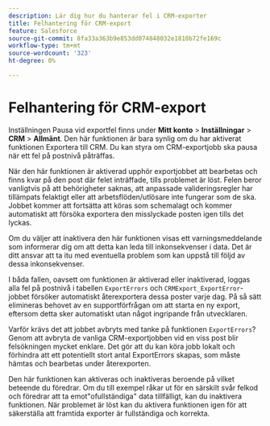 ```yaml
---
description: Lär dig hur du hanterar fel i CRM-exporter
title: Felhantering för CRM-export
feature: Salesforce
source-git-commit: 8fa33a363b9e853dd074848032e1810b72fe169c
workflow-type: tm+mt
source-wordcount: '323'
ht-degree: 0%

---
```


# Felhantering för CRM-export

Inställningen Pausa vid exportfel finns under **Mitt konto** > **Inställningar** > **CRM** > **Allmänt**. Den här funktionen är bara synlig om du har aktiverat funktionen Exportera till CRM. Du kan styra om CRM-exportjobb ska pausa när ett fel på postnivå påträffas.

När den här funktionen är aktiverad upphör exportjobbet att bearbetas och finns kvar på den post där felet inträffade, tills problemet är löst. Felen beror vanligtvis på att behörigheter saknas, att anpassade valideringsregler har tillämpats felaktigt eller att arbetsflöden/utlösare inte fungerar som de ska. Jobbet kommer att fortsätta att köras som schemalagt och kommer automatiskt att försöka exportera den misslyckade posten igen tills det lyckas.

Om du väljer att inaktivera den här funktionen visas ett varningsmeddelande som informerar dig om att detta kan leda till inkonsekvenser i data. Det är ditt ansvar att ta itu med eventuella problem som kan uppstå till följd av dessa inkonsekvenser.

I båda fallen, oavsett om funktionen är aktiverad eller inaktiverad, loggas alla fel på postnivå i tabellen `ExportErrors` och `CRMExport_ExportError`-jobbet försöker automatiskt återexportera dessa poster varje dag. På så sätt elimineras behovet av en supportförfrågan om att starta en ny export, eftersom detta sker automatiskt utan något ingripande från utvecklaren.

Varför krävs det att jobbet avbryts med tanke på funktionen `ExportErrors`? Genom att avbryta de vanliga CRM-exportjobben vid en viss post blir felsökningen mycket enklare. Det gör att du kan köra jobb lokalt och förhindra att ett potentiellt stort antal ExportErrors skapas, som måste hämtas och bearbetas under återexporten.

Den här funktionen kan aktiveras och inaktiveras beroende på vilket beteende du föredrar. Om du till exempel råkar ut för en särskilt svår felkod och föredrar att ta emot&quot;ofullständiga&quot; data tillfälligt, kan du inaktivera funktionen. När problemet är löst kan du aktivera funktionen igen för att säkerställa att framtida exporter är fullständiga och korrekta.
